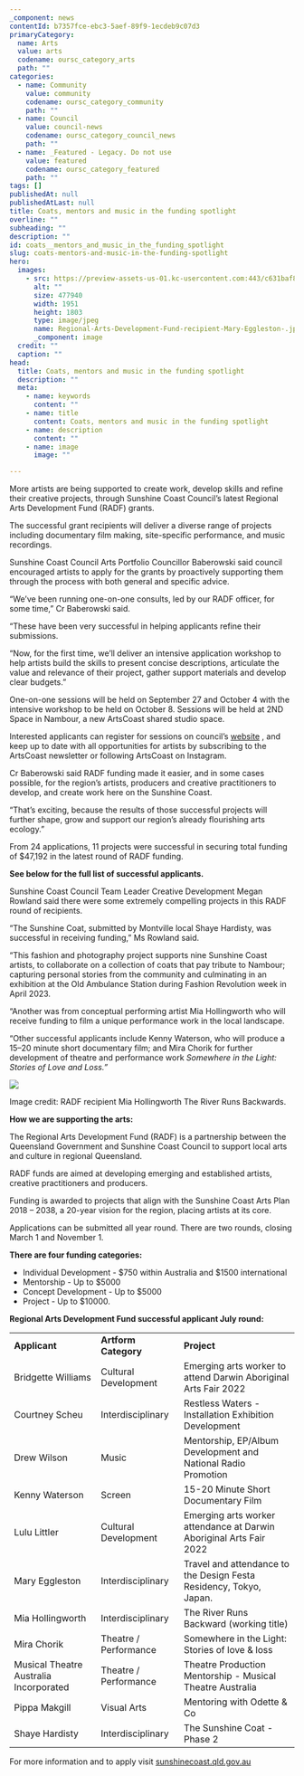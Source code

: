 ```yaml
---
_component: news
contentId: b7357fce-ebc3-5aef-89f9-1ecdeb9c07d3
primaryCategory:
  name: Arts
  value: arts
  codename: oursc_category_arts
  path: ""
categories:
  - name: Community
    value: community
    codename: oursc_category_community
    path: ""
  - name: Council
    value: council-news
    codename: oursc_category_council_news
    path: ""
  - name: _Featured - Legacy. Do not use
    value: featured
    codename: oursc_category_featured
    path: ""
tags: []
publishedAt: null
publishedAtLast: null
title: Coats, mentors and music in the funding spotlight
overline: ""
subheading: ""
description: ""
id: coats__mentors_and_music_in_the_funding_spotlight
slug: coats-mentors-and-music-in-the-funding-spotlight
hero:
  images:
    - src: https://preview-assets-us-01.kc-usercontent.com:443/c631baf8-1b46-001f-580c-d0001b68b4a8/ab05cb7f-14d8-444e-9730-39a3387cc3d1/Regional-Arts-Development-Fund-recipient-Mary-Eggleston-.jpg
      alt: ""
      size: 477940
      width: 1951
      height: 1803
      type: image/jpeg
      name: Regional-Arts-Development-Fund-recipient-Mary-Eggleston-.jpg
      _component: image
  credit: ""
  caption: ""
head:
  title: Coats, mentors and music in the funding spotlight
  description: ""
  meta:
    - name: keywords
      content: ""
    - name: title
      content: Coats, mentors and music in the funding spotlight
    - name: description
      content: ""
    - name: image
      image: ""

---
```

More artists are being supported to create work, develop skills and refine their creative projects, through Sunshine Coast Council’s latest Regional Arts Development Fund (RADF) grants.

The successful grant recipients will deliver a diverse range of projects including documentary film making, site-specific performance, and music recordings.

Sunshine Coast Council Arts Portfolio Councillor Baberowski said council encouraged artists to apply for the grants by proactively supporting them through the process with both general and specific advice.

“We’ve been running one-on-one consults, led by our RADF officer, for some time,” Cr Baberowski said.

“These have been very successful in helping applicants refine their submissions.

“Now, for the first time, we’ll deliver an intensive application workshop to help artists build the skills to present concise descriptions, articulate the value and relevance of their project, gather support materials and develop clear budgets.”

One-on-one sessions will be held on September 27 and October 4 with the intensive workshop to be held on October 8. Sessions will be held at 2ND Space in Nambour, a new ArtsCoast shared studio space.

Interested applicants can register for sessions on council’s [website](https://www.sunshinecoast.qld.gov.au/Experience-Sunshine-Coast/Arts-and-Culture/RADF)
, and keep up to date with all opportunities for artists by subscribing to the ArtsCoast newsletter or following ArtsCoast on Instagram.

Cr Baberowski said RADF funding made it easier, and in some cases possible, for the region’s artists, producers and creative practitioners to develop, and create work here on the Sunshine Coast.

“That’s exciting, because the results of those successful projects will further shape, grow and support our region’s already flourishing arts ecology.”

From 24 applications, 11 projects were successful in securing total funding of $47,192 in the latest round of RADF funding.

**See below for the full list of successful applicants.**

Sunshine Coast Council Team Leader Creative Development Megan Rowland said there were some extremely compelling projects in this RADF round of recipients.

“The Sunshine Coat, submitted by Montville local Shaye Hardisty, was successful in receiving funding,” Ms Rowland said.

“This fashion and photography project supports nine Sunshine Coast artists, to collaborate on a collection of coats that pay tribute to Nambour; capturing personal stories from the community and culminating in an exhibition at the Old Ambulance Station during Fashion Revolution week in April 2023.

“Another was from conceptual performing artist Mia Hollingworth who will receive funding to film a unique performance work in the local landscape.

“Other successful applicants include Kenny Waterson, who will produce a 15–20 minute short documentary film; and Mira Chorik for further development of theatre and performance work *Somewhere in the Light: Stories of Love and Loss.”*

![](https://preview-assets-us-01.kc-usercontent.com:443/c631baf8-1b46-001f-580c-d0001b68b4a8/9a880d30-a96e-44f3-9f24-c368dcc532e8/Image-credit-Mia-Hollingworth_RiverrunsBackwardGloves-1024x683.jpg)

Image credit: RADF recipient Mia Hollingworth The River Runs Backwards.

**How we are supporting the arts:**

The Regional Arts Development Fund (RADF) is a partnership between the Queensland Government and Sunshine Coast Council to support local arts and culture in regional Queensland. 

RADF funds are aimed at developing emerging and established artists, creative practitioners and producers. 

Funding is awarded to projects that align with the Sunshine Coast Arts Plan 2018 – 2038, a 20-year vision for the region, placing artists at its core.

Applications can be submitted all year round. There are two rounds, closing March 1 and November 1.

**There are four funding categories:**

*   Individual Development - $750 within Australia and $1500 international
*   Mentorship - Up to $5000
*   Concept Development - Up to $5000
*   Project - Up to $10000.

**Regional Arts Development Fund successful applicant July round:**

|                                        |                          |                                                                     |
| -------------------------------------- | ------------------------ | ------------------------------------------------------------------- |
| ****Applicant****                      | ****Artform Category**** | ****Project****                                                     |
| Bridgette Williams                     | Cultural Development     | Emerging arts worker to attend Darwin Aboriginal Arts Fair 2022     |
| Courtney Scheu                         | Interdisciplinary        | Restless Waters - Installation Exhibition Development               |
| Drew Wilson                            | Music                    | Mentorship, EP/Album Development and National Radio Promotion       |
| Kenny Waterson                         | Screen                   | 15-20 Minute Short Documentary Film                                 |
| Lulu Littler                           | Cultural Development     | Emerging arts worker attendance at Darwin Aboriginal Arts Fair 2022 |
| Mary Eggleston                         | Interdisciplinary        | Travel and attendance to the Design Festa Residency, Tokyo, Japan.  |
| Mia Hollingworth                       | Interdisciplinary        | The River Runs Backward (working title)                             |
| Mira Chorik                            | Theatre / Performance    | Somewhere in the Light: Stories of love & loss                      |
| Musical Theatre Australia Incorporated | Theatre / Performance    | Theatre Production Mentorship - Musical Theatre Australia           |
| Pippa Makgill                          | Visual Arts              | Mentoring with Odette & Co                                          |
| Shaye Hardisty                         | Interdisciplinary        | The Sunshine Coat - Phase 2                                         |

For more information and to apply visit [sunshinecoast.qld.gov.au](https://www.sunshinecoast.qld.gov.au/Experience-Sunshine-Coast/Arts-and-Culture/RADF)
